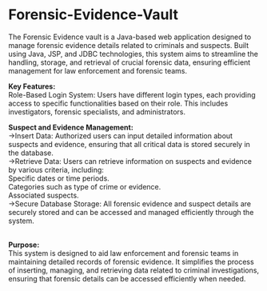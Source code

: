 ﻿# Forensic-Evidence-Vault

The Forensic Evidence vault is a Java-based web application designed to manage forensic evidence details related to criminals and suspects. Built using Java, JSP, and JDBC technologies, this system aims to streamline the handling, storage, and retrieval of crucial forensic data, ensuring efficient management for law enforcement and forensic teams.

<b>Key Features:</b><br>
        Role-Based Login System: Users have different login types, each providing access to specific functionalities based on their role. This includes investigators, forensic specialists, and administrators.</br>

<b>Suspect and Evidence Management:</b></br>
        ->Insert Data: Authorized users can input detailed information about suspects and evidence, ensuring that all critical data is stored securely in the database.</br>
        ->Retrieve Data: Users can retrieve information on suspects and evidence by various criteria, including:</br>
                         Specific dates or time periods.</br>
                         Categories such as type of crime or evidence.</br>
                         Associated suspects.</br>
        ->Secure Database Storage: All forensic evidence and suspect details are securely stored and can be accessed and managed efficiently through the system.</br>

</br>
<b>Purpose:</b></br>
This system is designed to aid law enforcement and forensic teams in maintaining detailed records of forensic evidence. It simplifies the process of inserting, managing, and retrieving data related to criminal investigations, ensuring that forensic details can be accessed efficiently when needed.
